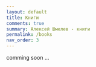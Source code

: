 ```yaml
---
layout: default
title: Книги
comments: true
summary: Алексей Шмелев - книги
permalink: /books
nav_order: 3
---
```


comming soon ...